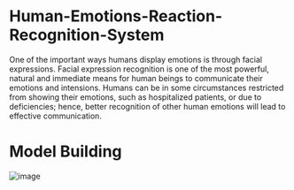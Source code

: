 # Human-Emotions-Reaction-Recognition-System
One of the important ways humans display emotions is through facial expressions. Facial expression recognition is one of the most powerful, natural and immediate means for human beings to communicate their emotions and intensions. Humans can be in some circumstances restricted from showing their emotions, such as hospitalized patients, or due to deficiencies; hence, better recognition of other human emotions will lead to effective communication.

# Model Building
![image](https://user-images.githubusercontent.com/64844201/187324546-fa5d3b01-3a41-4e4a-a315-611f61ff7420.png)
